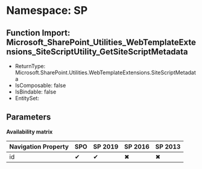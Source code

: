 # Namespace: SP

## Function Import: Microsoft_SharePoint_Utilities_WebTemplateExtensions_SiteScriptUtility_GetSiteScriptMetadata

- ReturnType: Microsoft.SharePoint.Utilities.WebTemplateExtensions.SiteScriptMetadata
- IsComposable: false
- IsBindable: false
- EntitySet: 

## Parameters

**Availability matrix**

Navigation Property | SPO | SP 2019 | SP 2016 | SP 2013
----------|-----|---------|---------|--------
id | ✔ | ✔ | ✖ | ✖
